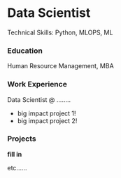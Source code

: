 # Data Scientist 
Technical Skills: Python, MLOPS, ML

### Education 
Human Resource Management, MBA

### Work Experience 
Data Scientist @ ........
- big impact project 1!
- big impact project 2!

### Projects
**fill in**

etc......
